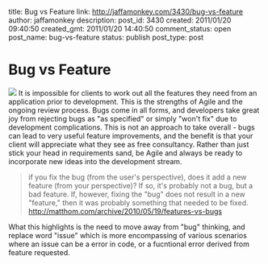 title: Bug vs Feature
link: http://jaffamonkey.com/3430/bug-vs-feature
author: jaffamonkey
description: 
post_id: 3430
created: 2011/01/20 09:40:50
created_gmt: 2011/01/20 14:40:50
comment_status: open
post_name: bug-vs-feature
status: publish
post_type: post

# Bug vs Feature

![](http://globalnerdy.com/wordpress/wp-content/uploads/2007/12/bug_vs_feature.gif) It is impossible for clients to work out all the features they need from an application prior to development. This is the strengths of Agile and the ongoing review process. Bugs come in all forms, and developers take great joy from rejecting bugs as "as specified" or simply "won't fix" due to development complications. This is not an approach to take overall - bugs can lead to very useful feature improvements, and the benefit is that your client will appreciate what they see as free consultancy. Rather than just stick your head in requirements sand, be Agile and always be ready to incorporate new ideas into the development stream.

> if you fix the bug (from the user's perspective), does it add a new feature (from your perspective)? If so, it's probably not a bug, but a bad feature. If, however, fixing the "bug" does not result in a new "feature," then it was probably something that needed to be fixed. http://matthom.com/archive/2010/05/19/features-vs-bugs

What this highlights is the need to move away from "bug" thinking, and replace word "issue" which is more encompassing of various scenarios where an issue can be a error in code, or a fucntional error derived from feature requested.